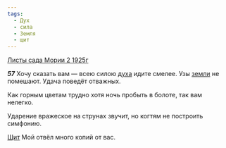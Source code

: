 ```yaml
---
tags:
  - Дух
  - сила
  - Земля
  - щит
---
```


[Листы сада Мории 2 1925г](https://127.0.0.1:4002/agni/1925)

___57___
Хочу сказать вам — всею силою [духа](../../../tags/#Дух) идите смелее. Узы [земли](../../../tags/#Земля) не помешают. Удача поведёт отважных.   

Как горным цветам трудно хотя ночь пробыть в болоте, так вам нелегко.   

Ударение вражеское на струнах звучит, но когтям не построить симфонию.   

[Щит](../../../tags/#щит) Мой отвёл много копий от вас.   

